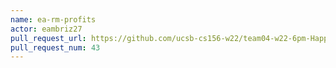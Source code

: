 ```yaml
---
name: ea-rm-profits
actor: eambriz27
pull_request_url: https://github.com/ucsb-cs156-w22/team04-w22-6pm-HappyCows/pull/43
pull_request_num: 43
---
```

